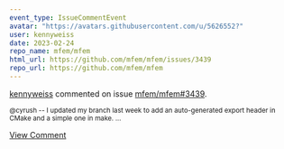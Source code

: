 ```yaml
---
event_type: IssueCommentEvent
avatar: "https://avatars.githubusercontent.com/u/5626552?"
user: kennyweiss
date: 2023-02-24
repo_name: mfem/mfem
html_url: https://github.com/mfem/mfem/issues/3439
repo_url: https://github.com/mfem/mfem
---
```


<a href='https://github.com/kennyweiss' target='_blank'>kennyweiss</a> commented on issue <a href='https://github.com/mfem/mfem/issues/3439' target='_blank'>mfem/mfem#3439</a>.

<small>@cyrush -- I updated my branch last week to add an auto-generated export header in CMake and a simple one in make. ...</small>

<a href='https://github.com/mfem/mfem/issues/3439' target='_blank'>View Comment</a>